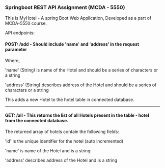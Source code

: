 ### Springboot REST API Assignment (MCDA - 5550)

This is MyHotel - A spring Boot Web Application, Developed as a part of MCDA-5550 course.

API endpoints:

#### POST: /add - Should include 'name' and 'address' in the request parameter
Where,

'name' (String) is name of the Hotel and should be a series of characters or a string

'address' (String) describes address of the Hotel and should be a series of characters or a string

This adds a new Hotel to the hotel table in connected database.

----

#### GET: /all - This returns the list of all Hotels present in the table - hotel from the connected database.

The returned array of hotels contain the following fields:

'id' is the unique identifier for the hotel (auto incremented)

'name' is name of the Hotel and is a string

'address' describes address of the Hotel and is a string
